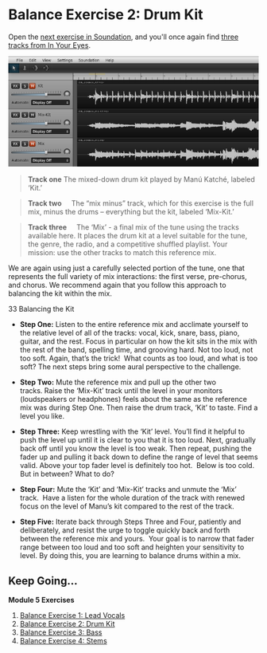 # Balance Exercise 2: Drum Kit

Open the [next exercise in Soundation][1], and you'll once again find [three tracks from In Your Eyes][2]. 

[![](/Images/46b91f8dacf01312.png)](http://www.youtube.com/watch?v=cvBtQmY2B5I)

> **Track one**
> The mixed-down drum kit played by Manú Katché, labeled ‘Kit.’

> **Track two**    
> The “mix minus” track, which for this exercise is the full mix, minus the drums – everything but the kit, labeled ‘Mix-Kit.’

> **Track three**    
> The ‘Mix’ - a final mix of the tune using the tracks available here. It places the drum kit at a level suitable for the tune, the genre, the radio, and a competitive shuffled playlist. Your mission: use the other tracks to match this reference mix.

We are again using just a carefully selected portion of the tune, one that represents the full variety of mix interactions: the first verse, pre-chorus, and chorus. We recommend again that you follow this approach to balancing the kit within the mix.

33 Balancing the Kit

- **Step One:**
Listen to the entire reference mix and acclimate yourself to the relative level of all of the tracks: vocal, kick, snare, bass, piano, guitar, and the rest. Focus in particular on how the kit sits in the mix with the rest of the band, spelling time, and grooving hard. Not too loud, not too soft. Again, that’s the trick!  What counts as too loud, and what is too soft? The next steps bring some aural perspective to the challenge.

- **Step Two:**
Mute the reference mix and pull up the other two tracks. Raise the ‘Mix-Kit’ track until the level in your monitors (loudspeakers or headphones) feels about the same as the reference mix was during Step One. Then raise the drum track, ‘Kit’ to taste. Find a level you like.  

- **Step Three:**
Keep wrestling with the ‘Kit’ level. You’ll find it helpful to push the level up until it is clear to you that it is too loud. Next, gradually back off until you know the level is too weak. Then repeat, pushing the fader up and pulling it back down to define the range of level that seems valid. Above your top fader level is definitely too hot.  Below is too cold. But in between? What to do?

- **Step Four:**
Mute the ‘Kit’ and ‘Mix-Kit’ tracks and unmute the ‘Mix’ track.  Have a listen for the whole duration of the track with renewed focus on the level of Manu’s kit compared to the rest of the track.

- **Step Five:**
Iterate back through Steps Three and Four, patiently and deliberately, and resist the urge to toggle quickly back and forth between the reference mix and yours.  Your goal is to narrow that fader range between too loud and too soft and heighten your sensitivity to level. By doing this, you are learning to balance drums within a mix.

## Keep Going...
**Module 5 Exercises**

 1. [Balance Exercise 1: Lead Vocals][4]
 2. [Balance Exercise 2: Drum Kit][5]
 3. [Balance Exercise 3: Bass][6]
 4. [Balance Exercise 4: Stems][7]

  [1]: http://soundation.com/in-your-eyes-balance-2
  [2]: http://soundation.com/in-your-eyes-balance-2
  [3]: http://soundation.com/in-your-eyes-balance-2
  [4]: http://community.playwithyourmusic.org/t/balance-exercise-1-lead-vocals/1651
  [5]: http://community.playwithyourmusic.org/t/balance-exercise-2-drum-kit/1652
  [6]: http://community.playwithyourmusic.org/t/balance-exercise-3-bass/1653
  [7]: http://community.playwithyourmusic.org/t/balance-exercise-4-four-stems/1654

  
